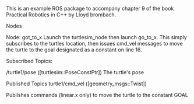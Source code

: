 This is an example ROS package to accompany chapter 9 of the book Practical Robotics in C++ by Lloyd brombach.


Nodes

Node: got_to_x
Launch the turtlesim_node then launch go_to_x. This simply subscribes to the turtles location, then issues cmd_vel messages to move the turtle to the goal designated as a constant on line 16. 

Subscribed Topics:

/turtle1/pose ([turtlesim::PoseConstPtr])
The turtle's pose



Published Topics
turtle1/cmd_vel ([geometry_msgs::Twist])

Publishes commands (linear.x only) to move the turtle to the constant GOAL



